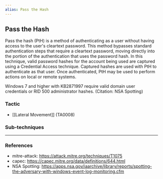 ```yaml
---
alias: Pass the Hash
---
```


## Pass the Hash

Pass the hash (PtH) is a method of authenticating as a user without having access to the user's cleartext password. This method bypasses standard authentication steps that require a cleartext password, moving directly into the portion of the authentication that uses the password hash. In this technique, valid password hashes for the account being used are captured using a Credential Access technique. Captured hashes are used with PtH to authenticate as that user. Once authenticated, PtH may be used to perform actions on local or remote systems. 

Windows 7 and higher with KB2871997 require valid domain user credentials or RID 500 administrator hashes. (Citation: NSA Spotting)


### Tactic

- [[Lateral Movement]] (TA0008)

### Sub-techniques


---
### References

- mitre-attack: https://attack.mitre.org/techniques/T1075
- capec: https://capec.mitre.org/data/definitions/644.html
- NSA Spotting: https://apps.nsa.gov/iaarchive/library/reports/spotting-the-adversary-with-windows-event-log-monitoring.cfm
